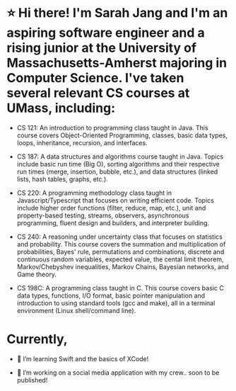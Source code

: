 # ⭐ Hi there! I'm Sarah Jang and I'm an aspiring software engineer and a rising junior at the University of Massachusetts-Amherst majoring in Computer Science. I've taken several relevant CS courses at UMass, including: 

- CS 121: An introduction to programming class taught in Java. This course covers Object-Oriented Programming, classes, basic data types, loops, inheritance, recursion, and interfaces. 

- CS 187: A data structures and algorithms course taught in Java. Topics include basic run time (Big O), sorting algorithms and their respective run times (merge, insertion, bubble, etc.), and data structures (linked lists, hash tables, graphs, etc.).

- CS 220: A programming methodology class taught in Javascript/Typescript that focuses on writing efficient code. Topics include higher order functions (filter, reduce, map, etc.), unit and property-based testing, streams, observers, asynchronous programming, fluent design and builders, and interpreter building.

- CS 240: A reasoning under uncertainty class that focuses on statistics and probability. This course covers the summation and multiplication of probabilities, Bayes' rule, permutations and combinations, discrete and continuous random variables, expected value, the cental limit theorem, Markov/Chebyshev inequalities, Markov Chains, Bayesian networks, and Game theory. 

- CS 198C: A programming class taught in C. This course covers basic C data types, functions, I/O format, basic pointer manipulation and introduction to using standard tools (gcc and make), all in a terminal environment (Linux shell/command line).


# Currently, 
- 🌱 I’m learning Swift and the basics of XCode!

- 🔭 I’m working on a social media application with my crew.. soon to be published!
